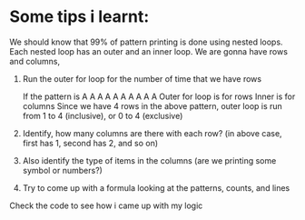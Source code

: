 # Some tips i learnt:
We should know that 99% of pattern printing is done using nested loops.
Each nested loop has an outer and an inner loop. 
We are gonna have rows and columns,
1. Run the outer for loop for the number of time that we have rows

    If the pattern is 
    A
    A A
    A A A
    A A A A
    Outer for loop is for rows
    Inner is for columns
    Since we have 4 rows in the above pattern, outer loop is run from 1 to 4 (inclusive), or 0 to 4 (exclusive)

2. Identify, how many columns are there with each row? (in above case, first has 1, second has 2, and so on)
3. Also identify the type of items in the columns (are we printing some symbol or numbers?)
4. Try to come up with a formula looking at the patterns, counts, and lines

Check the code to see how i came up with my logic

